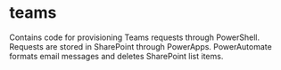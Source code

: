 # teams
Contains code for provisioning Teams requests through PowerShell. Requests are stored in SharePoint through PowerApps. PowerAutomate formats email messages and deletes SharePoint list items.
